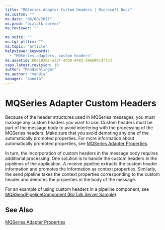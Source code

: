 ```yaml
---
title: "MQSeries Adapter Custom Headers | Microsoft Docs"
ms.custom: ""
ms.date: "06/08/2017"
ms.prod: "biztalk-server"
ms.reviewer: ""

ms.suite: ""
ms.tgt_pltfrm: ""
ms.topic: "article"
helpviewer_keywords: 
  - "MQSeries adapters, custom headers"
ms.assetid: b0e18203-a33f-4d50-8483-396699cdff23
caps.latest.revision: 10
author: "MandiOhlinger"
ms.author: "mandia"
manager: "anneta"
---
```

# MQSeries Adapter Custom Headers
Because of the header structures used in MQSeries messages, you must manage any custom headers you want to use. Custom headers must be part of the message body to avoid interfering with the processing of the MQSeries headers. Make sure that you avoid demoting any one of the automatically promoted properties. For more information about automatically promoted properties, see [MQSeries Adapter Properties](../core/mqseries-adapter-properties.md).  
  
 In turn, the incorporation of custom headers in the message body requires additional processing. One solution is to handle the custom headers in the pipelines of the application. A receive pipeline extracts the custom header information and promotes the information as context properties. Similarly, the send pipeline takes the context properties corresponding to the custom header and demotes the properties in the body of the message.  
  
 For an example of using custom headers in a pipeline component, see [MQSSendPipelineComponent (BizTalk Server Sample)](../core/mqssendpipelinecomponent-biztalk-server-sample.md).  
  
## See Also  
 [MQSeries Adapter Properties](../core/mqseries-adapter-properties.md)